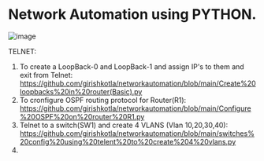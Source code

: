 # Network Automation using PYTHON.


![image](https://user-images.githubusercontent.com/45974876/111051567-0afa8980-847a-11eb-9cc0-da2daba3bc02.png)

TELNET:
1. To create a LoopBack-0 and LoopBack-1 and assign IP's to them and exit from Telnet: https://github.com/girishkotla/networkautomation/blob/main/Create%20loopbacks%20in%20router(Basic).py
2. To cronfigure OSPF routing protocol for Router(R1): 
https://github.com/girishkotla/networkautomation/blob/main/Configure%20OSPF%20on%20router%20R1.py
3. Telnet to a switch(SW1) and create 4 VLANS (Vlan 10,20,30,40): https://github.com/girishkotla/networkautomation/blob/main/switches%20config%20using%20telent%20to%20create%204%20vlans.py
4. 
